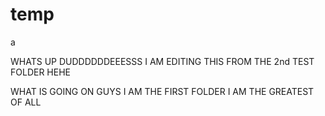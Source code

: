 # temp
a

WHATS UP DUDDDDDDEEESSS I AM EDITING THIS FROM THE 2nd TEST FOLDER HEHE

WHAT IS GOING ON GUYS I AM THE FIRST FOLDER I AM THE GREATEST OF ALL


